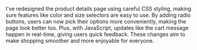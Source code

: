 I've redesigned the product details page using careful CSS styling, making sure features like color and size selectors are easy to use. By adding radio buttons, users can now pick their options more conveniently, making the page look better too. Plus, with JavaScript, updates like the cart message happen in real-time, giving users quick feedback. These changes aim to make shopping smoother and more enjoyable for everyone.